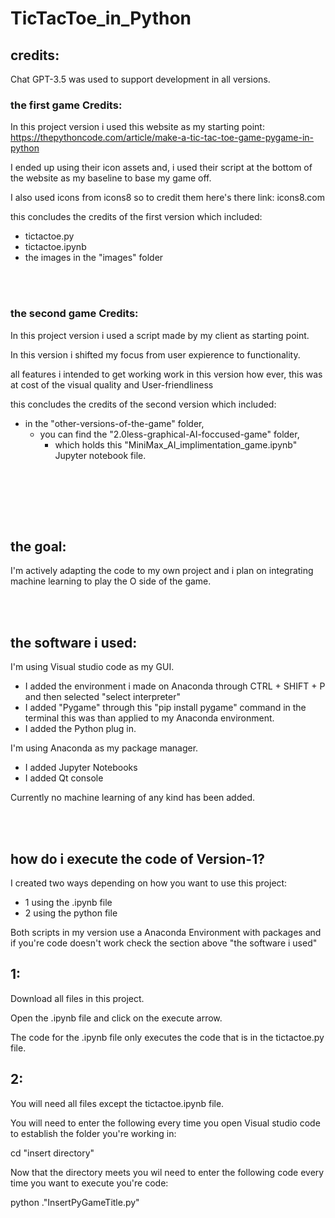 # TicTacToe_in_Python


## credits:

Chat GPT-3.5 was used to support development in all versions.

### the first game Credits:

In this project version i used this website as my starting point: https://thepythoncode.com/article/make-a-tic-tac-toe-game-pygame-in-python

I ended up using their icon assets and, i used their script at the bottom of the website as my baseline to base my game off.

I also used icons from icons8 so to credit them here's there link: icons8.com

this concludes the credits of the first version which included:
- tictactoe.py
- tictactoe.ipynb
- the images in the "images" folder

<br><br>

### the second game Credits:

In this project version i used a script made by my client as starting point.

In this version i shifted my focus from user expierence to functionality.

all features i intended to get working work in this version how ever, this was at cost of the visual quality and User-friendliness

this concludes the credits  of the second version which included:
- in the "other-versions-of-the-game" folder,
  - you can find the "2.0less-graphical-AI-foccused-game" folder,
    - which holds this "MiniMax_AI_implimentation_game.ipynb" Jupyter notebook file.


<br><br>


<br><br>

## the goal:

I'm actively adapting the code to my own project and i plan on integrating machine learning to play the O side of the game.

<br><br>

## the software i used:

I'm using Visual studio code as my GUI.
  - I added the environment i made on Anaconda through CTRL + SHIFT + P and then selected "select interpreter"
  - I added "Pygame" through this "pip install pygame" command in the terminal this was than applied to my Anaconda environment.
  - I added the Python plug in.

I'm using Anaconda as my package manager.
- I added Jupyter Notebooks
- I added Qt console

Currently no machine learning of any kind has been added.

<br><br>

## how do i execute the code of Version-1?

I created two ways depending on how you want to use this project:
- 1 using the .ipynb file
- 2 using the python file

Both scripts in my version use a Anaconda Environment with packages and if you're code doesn't work check the section above "the software i used"

## 1:

Download all files in this project.

Open the .ipynb file and click on the execute arrow.

The code for the .ipynb file only executes the code that is in the tictactoe.py file.


## 2:

You will need all files except the tictactoe.ipynb file.

You will need to enter the following every time you open Visual studio code to establish the folder you're working in:

cd "insert directory"

Now that the directory meets you wil need to enter the following code every time you want to execute you're code:

python .\"InsertPyGameTitle.py"
